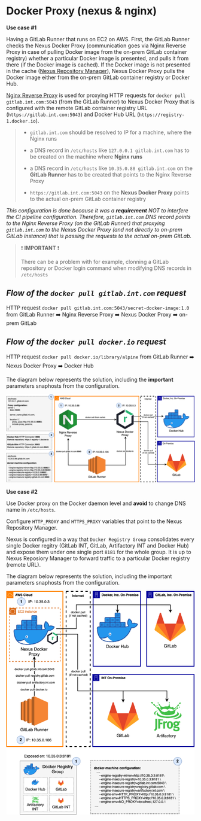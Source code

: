 # Docker Proxy (nexus & nginx)

**Use case #1**

Having a GitLab Runner that runs on EC2 on AWS. First, the GitLab Runner checks the Nexus Docker Proxy (communication goes via Nginx Reverse Proxy in case of pulling Docker image from the on-prem GitLab container registry) whether a particular Docker image is presented, and pulls it from there (if the Docker image is cached). If the Docker image is not presented in the cache ([Nexus Repository Manager](https://help.sonatype.com/repomanager3/nexus-repository-administration/formats/docker-registry/proxy-repository-for-docker)), Nexus Docker Proxy pulls the Docker image either from the on-prem GitLab container registry or Docker Hub.

[Nginx Reverse Proxy](https://docs.nginx.com/nginx/admin-guide/web-server/reverse-proxy/) is used for proxying HTTP requests for `docker pull gitlab.int.com:5043` (from the GitLab Runner) to Nexus Docker Proxy that is configured with the remote GitLab container registry URL (`https://gitlab.int.com:5043`) and Docker Hub URL (`https://registry-1.docker.io`).

> - `gitlab.int.com` should be resolved to IP for a machine, where the Nginx runs
>
> - a DNS record in `/etc/hosts` like `127.0.0.1 gitlab.int.com` has to be created on the machine where **Nginx runs**
>
> - a DNS record in `/etc/hosts` like `10.35.0.88 gitlab.int.com` on the **GitLab Runner** has to be created that points to the Nginx Reverse Proxy
>
> - `https://gitlab.int.com:5043` on the **Nexus Docker Proxy** points to the actual on-prem GitLab container registry

_This configuration is done because it was a **requirement** NOT to interfere the CI pipeline configuration. Therefore, `gitlab.int.com` DNS record points to the Nginx Reverse Proxy (on the GitLab Runner) that proxying `gitlab.int.com` to the Nexus Docker Proxy (and not directly to on-prem GitLab instance) that is passing the requests to the actual on-prem GitLab._

> ❗ **IMPORTANT** ❗ 
>
> There can be a problem with for example, clonning a GitLab repository or Docker login command when modifying DNS records in `/etc/hosts`

## _Flow of the `docker pull gitlab.int.com` request_

HTTP request `docker pull gitlab.int.com:5043/secret-docker-image:1.0` from GitLab Runner ➡️ Nginx Reverse Proxy ➡️ Nexus Docker Proxy ➡️ on-prem GitLab

## _Flow of the `docker pull docker.io` request_

HTTP request `docker pull docker.io/library/alpine` from GitLab Runner ➡️ Nexus Docker Proxy ➡️ Docker Hub

The diagram below represents the solution, including the **important** parameters snaphosts from the configuration.

![nexus-nginx-proxy](/devops/docker/diagrams/nexus-and-nginx.png)

**Use case #2**

Use Docker proxy on the Docker daemon level and **avoid** to change DNS name in `/etc/hosts`.

Configure `HTTP_PROXY` and `HTTPS_PROXY` variables that point to the Nexus Repository Manager.

Nexus is configured in a way that `Docker Registry Group` consolidates every single Docker regitry (GitLab INT, GitLab, Artifactory INT and Docker Hub) and expose them under one single port `8181` for the whole group. It is up to Nexus Reposiory Manager to forward traffic to a particular Docker registry (remote URL).

The diagram below represents the solution, including the important parameters snaphosts from the configuration.

![nexus-proxy](/devops/docker/diagrams/nexus.png)

